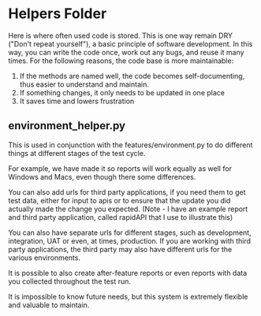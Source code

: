# Helpers Folder

Here is where often used code is stored. This is one way remain DRY ("Don't repeat yourself"), a basic principle of software development. In this way, you can write the code once, work out any bugs, and reuse it many times.  For the following reasons, the code base is more maintainable:

1. If the methods are named well, the code becomes self-documenting, thus easier to understand and maintain.
2. If something changes, it only needs to be updated in one place
3. It saves time and lowers frustration

## environment_helper.py

This is used in conjunction with the features/environment.py to do different things at different stages of the test cycle.

For example, we have made it so reports will work equally as well for Windows and Macs, even though there some differences.

You can also add urls for third party applications, if you need them to get test data, either for input to apis or to ensure that the update you did actually made the change you expected. (Note - I have an example report and third party application, called rapidAPI that I use to illustrate this)

You can also have separate urls for different stages, such as development, integration, UAT or even, at times, production.  If you are working with third party applications, the third party may also have different urls for the various environments.

It is possible to also create after-feature reports or even reports with data you collected throughout the test run.

It is impossible to know future needs, but this system is extremely flexible and valuable to maintain.
